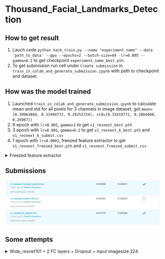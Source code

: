 # Thousand_Facial_Landmarks_Detection


## How to get result

1. Lauch code `python hack_train.py --name "experiment_name" --data 'path_to_data' --gpu --epochs=2 --batch-size=64 -lr=0.005 --gamma=0.2` to get checkpoint `experiment_name_best.pth`.
2. To get submission run cell under `Create submission` in `train_in_colab_and_generate_submission.ipynb` with path to checkpoint and dataset.

## How was the model trained

1. Launched `train_in_colab_and_generate_submission.ipynb` to calculate mean and std for all pixels for 3 channels in image dataset, got `mean=[0.39963884, 0.31994772, 0.28253724], std=[0.33419772, 0.2864468, 0.26987])`
2. 6 epoch with `lr=0.001`, `gamma=1` to get `v1_resnext_best.pth`
3. 3 epoch with `lr=0.001`, `gamma=0.2` to get `v1_resnext_6_best.pth` and `v1_resnext_6_submit.csv`
4. 1 epoch with `lr=0.0001`, freezed feature extractor to get `v1_resnext_freezed_best.pth` and `v1_resnext_freezed_submit.csv`  

<details>
<summary>Freezed feature extractor</summary>
<br>
  
```python
    model = models.resnext101_32x8d(pretrained=True)
    
#   Uncomment for learning with freezed feature extractor
#   for param in model.parameters():
#     param.requires_grad = False

    model.fc = nn.Linear(model.fc.in_features, 2 * NUM_PTS, bias=True) 
```
</details>


## Submissions
![best submission](pic/submits.png)


## Some attempts

<details>
<summary> Wide_resnet101 + 2 FC layers + Dropout + input imagesize 224 </summary>
<br>
  
Creating model in `hack_train.py`:
```python
    model = models.wide_resnet101_2(pretrained=True)
     fc_layers = nn.Sequential(
                 nn.Linear(model.fc.in_features, 4 * NUM_PTS),
                 nn.ReLU(inplace=True),
                 nn.Dropout(p=0.1),
                 nn.Linear(4 * NUM_PTS,  2 * NUM_PTS),
                 nn.ReLU(inplace=True),
                 nn.Dropout(p=0.1))
     model.fc = fc_layers
```

In `hack_utils.py`:  

```python
CROP_SIZE = 224 
```

Unfortunately, the model did not have enough time to converge(

</details>
